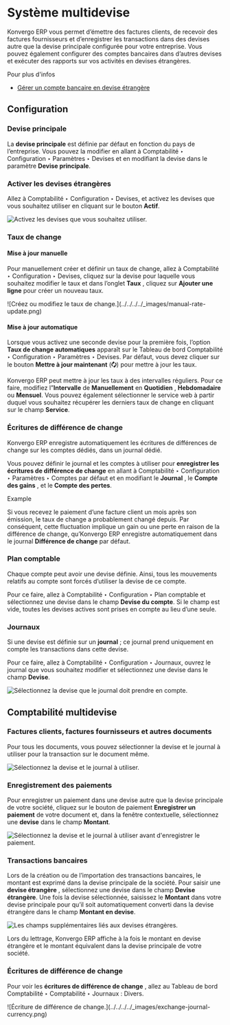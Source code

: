 # Système multidevise

Konvergo ERP vous permet d’émettre des factures clients, de recevoir des factures
fournisseurs et d’enregistrer les transactions dans des devises autre que la
devise principale configurée pour votre entreprise. Vous pouvez également
configurer des comptes bancaires dans d’autres devises et exécuter des
rapports sur vos activités en devises étrangères.

<div class="alert alert-secondary">
<p class="alert-title">
Pour plus d'infos</p><ul>
<li><p><a href="../bank/foreign_currency">Gérer un compte bancaire en devise étrangère</a></p></li>
</ul>
</div>

## Configuration

### Devise principale

La **devise principale** est définie par défaut en fonction du pays de
l’entreprise. Vous pouvez la modifier en allant à Comptabilité ‣ Configuration
‣ Paramètres ‣ Devises et en modifiant la devise dans le paramètre **Devise
principale**.

### Activer les devises étrangères

Allez à Comptabilité ‣ Configuration ‣ Devises, et activez les devises que
vous souhaitez utiliser en cliquant sur le bouton **Actif**.

![Activez les devises que vous souhaitez
utiliser.](../../../../_images/enable-foreign-currencies.png)

### Taux de change

#### Mise à jour manuelle

Pour manuellement créer et définir un taux de change, allez à Comptabilité ‣
Configuration ‣ Devises, cliquez sur la devise pour laquelle vous souhaitez
modifier le taux et dans l’onglet **Taux** , cliquez sur **Ajouter une ligne**
pour créer un nouveau taux.

![Créez ou modifiez le taux de change.](../../../../_images/manual-rate-
update.png)

#### Mise à jour automatique

Lorsque vous activez une seconde devise pour la première fois, l’option **Taux
de change automatiques** apparaît sur le Tableau de bord Comptabilité ‣
Configuration ‣ Paramètres ‣ Devises. Par défaut, vous devez cliquer sur le
bouton **Mettre à jour maintenant** (**🗘**) pour mettre à jour les taux.

Konvergo ERP peut mettre à jour les taux à des intervalles réguliers. Pour ce faire,
modifiez l”**Intervalle** de **Manuellement** en **Quotidien** ,
**Hebdomadaire** ou **Mensuel**. Vous pouvez également sélectionner le service
web à partir duquel vous souhaitez récupérer les derniers taux de change en
cliquant sur le champ **Service**.

### Écritures de différence de change

Konvergo ERP enregistre automatiquement les écritures de différences de change sur les
comptes dédiés, dans un journal dédié.

Vous pouvez définir le journal et les comptes à utiliser pour **enregistrer
les écritures de différence de change** en allant à Comptabilité ‣
Configuration ‣ Paramètres ‣ Comptes par défaut et en modifiant le **Journal**
, le **Compte des gains** , et le **Compte des pertes**.

<div class="alert alert-success">
<p class="alert-title">
Example</p><p>Si vous recevez le paiement d’une facture client un mois après son émission, le taux de change a probablement changé depuis. Par conséquent, cette fluctuation implique un gain ou une perte en raison de la différence de change, qu’Konvergo ERP enregistre automatiquement dans le journal <b>Différence de change</b> par défaut.</p>
</div>

### Plan comptable

Chaque compte peut avoir une devise définie. Ainsi, tous les mouvements
relatifs au compte sont forcés d’utiliser la devise de ce compte.

Pour ce faire, allez à Comptabilité ‣ Configuration ‣ Plan comptable et
sélectionnez une devise dans le champ **Devise du compte**. Si le champ est
vide, toutes les devises actives sont prises en compte au lieu d’une seule.

### Journaux

Si une devise est définie sur un **journal** ; ce journal prend uniquement en
compte les transactions dans cette devise.

Pour ce faire, allez à Comptabilité ‣ Configuration ‣ Journaux, ouvrez le
journal que vous souhaitez modifier et sélectionnez une devise dans le champ
**Devise**.

![Sélectionnez la devise que le journal doit prendre en
compte.](../../../../_images/journal-currency.png)

## Comptabilité multidevise

### Factures clients, factures fournisseurs et autres documents

Pour tous les documents, vous pouvez sélectionner la devise et le journal à
utiliser pour la transaction sur le document même.

![Sélectionnez la devise et le journal à
utiliser.](../../../../_images/currency-field.png)

### Enregistrement des paiements

Pour enregistrer un paiement dans une devise autre que la devise principale de
votre société, cliquez sur le bouton de paiement **Enregistrer un paiement**
de votre document et, dans la fenêtre contextuelle, sélectionnez une
**devise** dans le champ **Montant**.

![Sélectionnez la devise et le journal à utiliser avant d'enregistrer le
paiement.](../../../../_images/register-payment.png)

### Transactions bancaires

Lors de la création ou de l’importation des transactions bancaires, le montant
est exprimé dans la devise principale de la société. Pour saisir une **devise
étrangère** , sélectionnez une devise dans le champ **Devise étrangère**. Une
fois la devise sélectionnée, saisissez le **Montant** dans votre devise
principale pour qu’il soit automatiquement converti dans la devise étrangère
dans le champ **Montant en devise**.

![Les champs supplémentaires liés aux devises
étrangères.](../../../../_images/foreign-fields.png)

Lors du lettrage, Konvergo ERP affiche à la fois le montant en devise étrangère et le
montant équivalent dans la devise principale de votre société.

### Écritures de différence de change

Pour voir les **écritures de différence de change** , allez au Tableau de bord
Comptabilité ‣ Comptabilité ‣ Journaux : Divers.

![Écriture de différence de change.](../../../../_images/exchange-journal-
currency.png)

